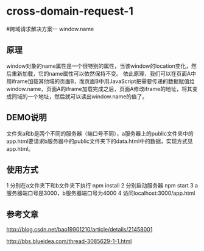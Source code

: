 # cross-domain-request-1  
#跨域请求解决方案一  window.name

## 原理
window对象的name属性是一个很特别的属性，当该window的location变化，然后重新加载，它的name属性可以依然保持不变。
依此原理，我们可以在页面A中用iframe加载其他域的页面B，而页面B中用JavaScript把需要传递的数据赋值给 window.name，页面A的iframe加载完成之后，页面A修改iframe的地址，将其变成同域的一个地址，然后就可以读出window.name的值了。

## DEMO说明
文件夹a和b是两个不同的服务器（端口号不同），a服务器上的public文件夹中的app.html要请求b服务器中的public文件夹下的data.html中的数据，实现方式见app.html。
## 使用方式
1 分别在a文件夹下和b文件夹下执行 npm install
2 分别启动服务器 npm start
3 a服务器端口号是3000，b服务器端口号为4000
4 访问localhost:3000/app.html

## 参考文章
http://blog.csdn.net/bao19901210/article/details/21458001

http://bbs.blueidea.com/thread-3085629-1-1.html
